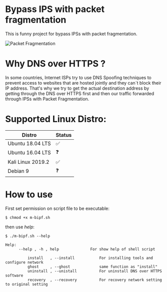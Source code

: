 # Bypass IPS with packet fragmentation

This is funny project for bypass IPSs with packet fragmentation.

![Packet Fragmentation](http://uupload.ir/files/pyr9_fragment_series.png)

# Why DNS over HTTPS ?
In some countries, Internet ISPs try to use DNS Spoofing techniques to prevent access to websites that are hosted jointly and they can`t block their IP address.
That's why we try to get the actual destination address by getting through the DNS over HTTPS first and then our traffic forwarded through IPSs with Packet Fragmentation.

# Supported Linux Distro:
| Distro| Status |
|--|--|
|Ubuntu 18.04 LTS| ✅ |
| Ubuntu 16.04 LTS | ❓ |
|Kali Linux 2019.2|✅|
|Debian 9| ❓


# How to use
First set permission on script file to be executable:
```
$ chmod +x m-bipf.sh
```
then use *help*:

```
$ ./m-bipf.sh --help

Help:
	  --help , -h , help              For show help of shell script
           
          install   , --install           For installing tools and configure network
          ghost     , --ghost             same function as "install"
          uninstall , --unistall          For uninstall DNS over HTTPS software
          recovery  , --recovery          For recovery network setting to original setting
```
